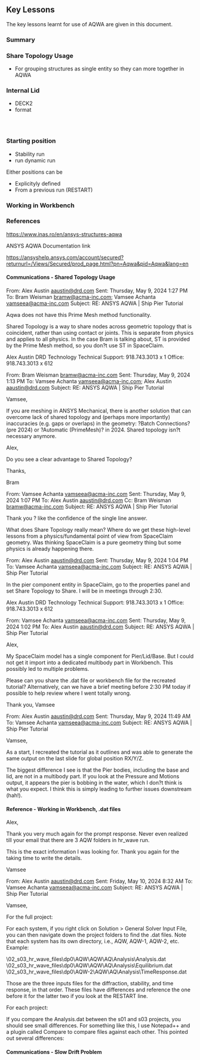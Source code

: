 ## Key Lessons

The key lessons learnt for use of AQWA are given in this document.

### Summary

### Share Topology Usage

- For grouping structures as single entity so they can more together in AQWA

### Internal Lid

- DECK2
- format

<code>

</code>

### Starting position

- Stability run
- run dynamic run

Either positions can be

- Explicityly defined
- From a previous run (RESTART)

### Working in Workbench

### References

<https://www.inas.ro/en/ansys-structures-aqwa>

 ANSYS AQWA Documentation link

<https://ansyshelp.ansys.com/account/secured?returnurl=/Views/Secured/prod_page.html?pn=Aqwa&pid=Aqwa&lang=en>

#### Communications - Shared Topology Usage

From: Alex Austin <aaustin@drd.com>
Sent: Thursday, May 9, 2024 1:27 PM
To: Bram Weisman <bramw@acma-inc.com>; Vamsee Achanta <vamseea@acma-inc.com>
Subject: RE: ANSYS AQWA | Ship Pier Tutorial

Aqwa does not have this Prime Mesh method functionality.

Shared Topology is a way to share nodes across geometric topology that is coincident, rather than using contact or joints. This is separate from physics and applies to all physics. In the case Bram is talking about, ST is provided by the Prime Mesh method, so you don?t use ST in SpaceClaim.

Alex Austin
DRD Technology
Technical Support: 918.743.3013 x 1
Office: 918.743.3013 x 612

From: Bram Weisman <bramw@acma-inc.com>
Sent: Thursday, May 9, 2024 1:13 PM
To: Vamsee Achanta <vamseea@acma-inc.com>; Alex Austin <aaustin@drd.com>
Subject: RE: ANSYS AQWA | Ship Pier Tutorial

Vamsee,

If you are meshing in ANSYS Mechanical, there is another solution that can overcome lack of shared topology and (perhaps more importantly) inaccuracies (e.g. gaps or overlaps) in the geometry: ?Batch Connections? (pre 2024) or ?Automatic (PrimeMesh)? in 2024.  Shared topology isn?t necessary anymore.

Alex,

Do you see a clear advantage to Shared Topology?

Thanks,

Bram

From: Vamsee Achanta <vamseea@acma-inc.com>
Sent: Thursday, May 9, 2024 1:07 PM
To: Alex Austin <aaustin@drd.com>
Cc: Bram Weisman <bramw@acma-inc.com>
Subject: RE: ANSYS AQWA | Ship Pier Tutorial

Thank you ? like the confidence of the single line answer.

What does Share Topology really mean? Where do we get these high-level lessons from a  physics/fundamental point of view from SpaceClaim geometry. Was thinking SpaceClaim is a pure geometry thing but some physics is already happening there.

From: Alex Austin <aaustin@drd.com>
Sent: Thursday, May 9, 2024 1:04 PM
To: Vamsee Achanta <vamseea@acma-inc.com>
Subject: RE: ANSYS AQWA | Ship Pier Tutorial

In the pier component entity in SpaceClaim, go to the properties panel and set Share Topology to Share. I will be in meetings through 2:30.

Alex Austin
DRD Technology
Technical Support: 918.743.3013 x 1
Office: 918.743.3013 x 612

From: Vamsee Achanta <vamseea@acma-inc.com>
Sent: Thursday, May 9, 2024 1:02 PM
To: Alex Austin <aaustin@drd.com>
Subject: RE: ANSYS AQWA | Ship Pier Tutorial

Alex,

My SpaceClaim model has a single component for Pier/Lid/Base. But I could not get it import into a dedicated multibody part in Workbench. This possibly led to multiple problems.

Please can you share the .dat file or workbench file for the recreated tutorial? Alternatively, can we have a brief meeting before 2:30 PM today if possible to help review where I went totally wrong.

Thank you,
Vamsee

From: Alex Austin <aaustin@drd.com>
Sent: Thursday, May 9, 2024 11:49 AM
To: Vamsee Achanta <vamseea@acma-inc.com>
Subject: RE: ANSYS AQWA | Ship Pier Tutorial

Vamsee,

As a start, I recreated the tutorial as it outlines and was able to generate the same output on the last slide for global position RX/Y/Z.

The biggest difference I see is that the Pier bodies, including the base and lid, are not in a multibody part. If you look at the Pressure and Motions output, it appears the pier is bobbing in the water, which I don?t think is what you expect. I think this is simply leading to further issues downstream (hah!).

#### Reference - Working in Workbench, .dat files

Alex,

Thank you very much again for the prompt response. Never even realized till your email that there are 3 AQW folders in hr_wave run.

This is the exact information I was looking for. Thank you again for the taking time to write the details.

Vamsee

From: Alex Austin <aaustin@drd.com>
Sent: Friday, May 10, 2024 8:32 AM
To: Vamsee Achanta <vamseea@acma-inc.com>
Subject: RE: ANSYS AQWA | Ship Pier Tutorial

Vamsee,

For the full project:

For each system, if you right click on Solution > General Solver Input File, you can then navigate down the project folders to find the .dat files. Note that each system has its own directory, i.e., AQW, AQW-1, AQW-2, etc. Example:

\02_s03_hr_wave_files\dp0\AQW\AQW\AQ\Analysis\Analysis.dat
\02_s03_hr_wave_files\dp0\AQW\AQW\AQ\Analysis\Equilibrium.dat
\02_s03_hr_wave_files\dp0\AQW-2\AQW\AQ\Analysis\TimeResponse.dat

Those are the three inputs files for the diffraction, stability, and time response, in that order. These files have differences and reference the one before it for the latter two if you look at the RESTART line.

For each project:

If you compare the Analysis.dat between the s01 and s03 projects, you should see small differences. For something like this, I use Notepad++ and a plugin called Compare to compare files against each other. This pointed out several differences:

#### Communications - Slow Drift Problem
